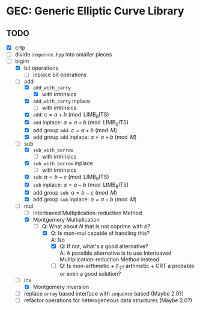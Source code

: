 # GEC: Generic Elliptic Curve Library

## TODO

- [x] crtp
- [ ] divide `sequence.hpp` into smaller pieces
- [ ] bigint
  - [x] bit operations
    - [ ] inplace bit operations
  - [ ] add
    - [x] `add_with_carry`
      - [x] with intrinsics
    - [x] `add_with_carry` inplace
      - [ ] with intrinsics
    - [x] `add`: $c = a + b \pmod{\mathrm{LIMB_BITS}}$
    - [x] `add` inplace: $a = a + b \pmod{\mathrm{LIMB_BITS}}$
    - [x] add group `add`: $c = a + b \pmod{M}$
    - [x] add group `add` inplace: $a = a + b \pmod{M}$
  - [ ] sub
    - [x] `sub_with_borrow`
      - [ ] with intrinsics
    - [x] `sub_with_borrow` inplace
      - [ ] with intrinsics
    - [x] `sub`: $a = b - c \pmod{\mathrm{LIMB_BITS}}$
    - [x] `sub` inplace: $a = a - b \pmod{\mathrm{LIMB_BITS}}$
    - [x] add group `sub`: $a = b - c \pmod{M}$
    - [x] add group `sub` inplace: $a = a - b \pmod{M}$
  - [ ] mul
    - [ ] Interleaved Multiplication-reduction Method
    - [x] Montgomery Multiplication
      - [ ] Q: What about $N$ that is not coprime with $b$?
        - [x] Q: Is mon-mul capable of handling this?\
              A: No
          - [x] Q: If not, what's a good alternative?\
                A: A possible alternative is to use Interleaved Multiplication-reduction Method instead
          - [ ] Q: Is mon-arthmetic + $\mathbb{F}_{2^q}$ arthmetic + CRT a probable or even a good solution?
  - [ ] inv
    - [x] Montgomery Inversion
  - [ ] replace `array` based interface with `sequence` based (Maybe 2.0?)
  - [ ] refactor operations for heterogeneous data structures (Maybe 2.0?)
